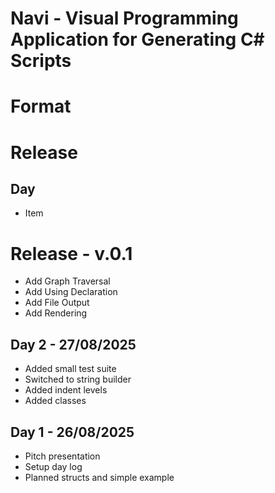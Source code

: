 # Navi - Visual Programming Application for Generating C# Scripts

# Format
# Release
## Day
- Item

# Release - v.0.1
- Add Graph Traversal
- Add Using Declaration
- Add File Output
- Add Rendering

## Day 2 - 27/08/2025
- Added small test suite
- Switched to string builder 
- Added indent levels
- Added classes

## Day 1 - 26/08/2025
- Pitch presentation
- Setup day log
- Planned structs and simple example
